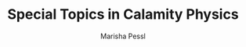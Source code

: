 ---
title: Special Topics in Calamity Physics
author: Marisha Pessl
readingDate: 2014-08-05
layout: book
---